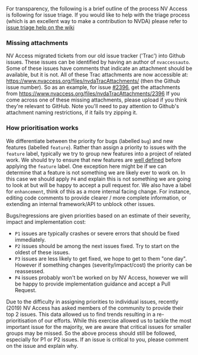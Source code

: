 For transparency, the following is a brief outline of the process NV Access is following for issue triage. If you would like to help with the triage process (which is an excellent way to make a contribution to NVDA) please refer to [issue triage help on the wiki](https://github.com/nvaccess/nvda/wiki/Issue-triage-help)

### Missing attachments
NV Access migrated tickets from our old issue tracker ('Trac') into Github issues. These issues can be identified by having an author of `nvaccessauto`. Some of these issues have comments that indicate an attachment should be available, but it is not. All of these Trac attachments are now accessible at: https://www.nvaccess.org/files/nvdaTracAttachments/ (then the Github issue number). So as an example, for issue [#2396](https://github.com/nvaccess/nvda/issues/2396), get the attachments from https://www.nvaccess.org/files/nvdaTracAttachments/2396
If you come across one of these missing attachments, please upload if you think they're relevant to GitHub. Note you'll need to pay attention to Github's attachment naming restrictions, if it fails try zipping it.

### How prioritisation works
We differentiate between the priority for bugs (labelled `bug`) and new features (labelled `feature`). Rather than assign a priority to issues with the `feature` label, typically we try to group new features into a project of related work. We should try to ensure that new features are [well defined](https://github.com/nvaccess/nvda/wiki/Issue-triage-help#new-features-1) before applying the `feature` label. One exception here might be if we can determine that a feature is not something we are likely ever to work on. In this case we should apply `P4` and explain this is not something we are going to look at but will be happy to accept a pull request for. We also have a label for `enhancement`, think of this as a more internal facing change. For instance, editing code comments to provide clearer / more complete information, or extending an internal framework/API to unblock other issues.

Bugs/regressions are given priorities based on an estimate of their severity, impact and implementation cost:

- `P1` issues are typically crashes or severe errors that should be fixed immediately.
- `P2` issues should be among the next issues fixed. Try to start on the oldest of these issues.
- `P3` issues are less likely to get fixed, we hope to get to them "one day". However if something changes (severity/impact/cost) the priority can be reassessed.
- `P4` issues probably won't be worked on by NV Access, however we will be happy to provide implementation guidance and accept a Pull Request.

Due to the difficulty in assigning priorities to individual issues, recently (2019) NV Access has asked members of the community to provide their top 2 issues. This data allowed us to find trends resulting in a re-prioritisation of our efforts. While this exercise allowed us to tackle the most important issue for the majority, we are aware that critical issues for smaller groups may be missed. So the above process should still be followed, especially for P1 or P2 issues. If an issue is critical to you, please comment on the issue and explain why.